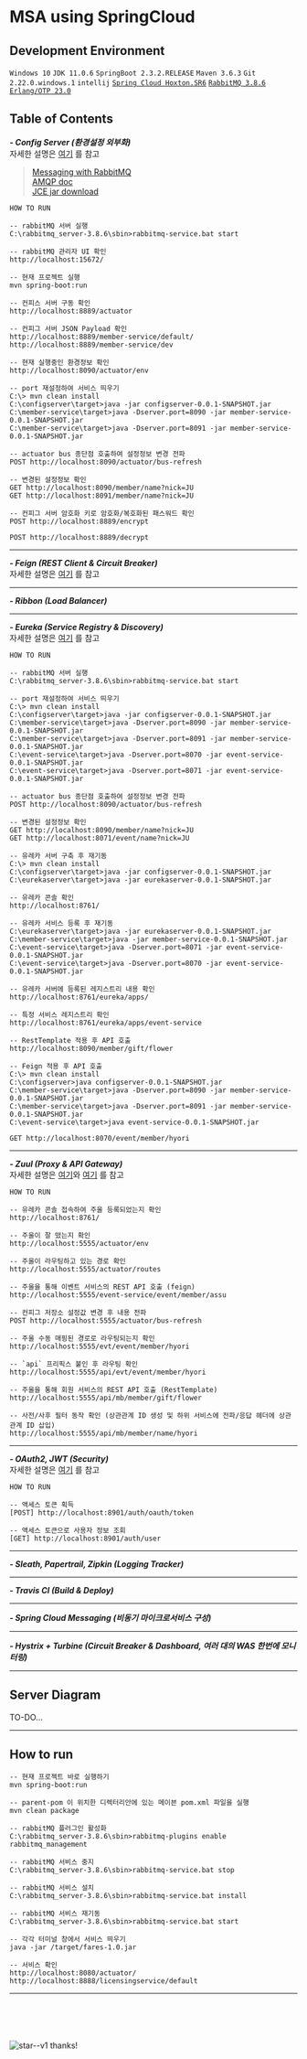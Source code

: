 # MSA using SpringCloud

## Development Environment
`Windows 10` `JDK 11.0.6` `SpringBoot 2.3.2.RELEASE` `Maven 3.6.3` `Git 2.22.0.windows.1` `intellij`
[`Spring Cloud Hoxton.SR6`](https://spring.io/projects/spring-cloud) [`RabbitMQ 3.8.6`](https://www.rabbitmq.com/download.html)
[`Erlang/OTP 23.0`](https://www.erlang.org/downloads)

 

## Table of Contents
***- Config Server (환경설정 외부화)<br />***
자세한 설명은 [여기](https://bravenamme.github.io/2020/08/16/spring-cloud-config-server/) 를 참고
> [Messaging with RabbitMQ](https://spring.io/guides/gs/messaging-rabbitmq/) <br />
> [AMQP doc](https://docs.spring.io/spring-boot/docs/2.3.2.RELEASE/reference/htmlsingle/#boot-features-amqp) <br />
> [JCE jar download](https://www.oracle.com/java/technologies/javase-jce-all-downloads.html)
>
```shell script
HOW TO RUN

-- rabbitMQ 서버 실행
C:\rabbitmq_server-3.8.6\sbin>rabbitmq-service.bat start

-- rabbitMQ 관리자 UI 확인
http://localhost:15672/

-- 현재 프로젝트 실행
mvn spring-boot:run

-- 컨피스 서버 구동 확인
http://localhost:8889/actuator

-- 컨피그 서버 JSON Payload 확인
http://localhost:8889/member-service/default/
http://localhost:8889/member-service/dev

-- 현재 실행중인 환경정보 확인
http://localhost:8090/actuator/env

-- port 재설정하여 서비스 띄우기
C:\> mvn clean install
C:\configserver\target>java -jar configserver-0.0.1-SNAPSHOT.jar
C:\member-service\target>java -Dserver.port=8090 -jar member-service-0.0.1-SNAPSHOT.jar
C:\member-service\target>java -Dserver.port=8091 -jar member-service-0.0.1-SNAPSHOT.jar

-- actuator bus 종단점 호출하여 설정정보 변경 전파
POST http://localhost:8090/actuator/bus-refresh

-- 변경된 설정정보 확인
GET http://localhost:8090/member/name?nick=JU
GET http://localhost:8091/member/name?nick=JU

-- 컨피그 서버 암호화 키로 암호화/복호화된 패스워드 확인
POST http://localhost:8889/encrypt

POST http://localhost:8889/decrypt

```

---

***- Feign (REST Client & Circuit Breaker)***<br />
자세한 설명은 [여기](https://assu10.github.io/dev/2020/06/18/spring-cloud-feign/) 를 참고

---

***- Ribbon (Load Balancer)***<br />

---

***- Eureka (Service Registry & Discovery)***<br />
자세한 설명은 [여기](https://bravenamme.github.io/2020/08/26/spring-cloud-eureka/) 를 참고

```shell script
HOW TO RUN

-- rabbitMQ 서버 실행
C:\rabbitmq_server-3.8.6\sbin>rabbitmq-service.bat start

-- port 재설정하여 서비스 띄우기
C:\> mvn clean install
C:\configserver\target>java -jar configserver-0.0.1-SNAPSHOT.jar
C:\member-service\target>java -Dserver.port=8090 -jar member-service-0.0.1-SNAPSHOT.jar
C:\member-service\target>java -Dserver.port=8091 -jar member-service-0.0.1-SNAPSHOT.jar
C:\event-service\target>java -Dserver.port=8070 -jar event-service-0.0.1-SNAPSHOT.jar
C:\event-service\target>java -Dserver.port=8071 -jar event-service-0.0.1-SNAPSHOT.jar

-- actuator bus 종단점 호출하여 설정정보 변경 전파
POST http://localhost:8090/actuator/bus-refresh

-- 변경된 설정정보 확인
GET http://localhost:8090/member/name?nick=JU
GET http://localhost:8071/event/name?nick=JU

-- 유레카 서버 구축 후 재기동
C:\> mvn clean install
C:\configserver\target>java -jar configserver-0.0.1-SNAPSHOT.jar
C:\eurekaserver\target>java -jar eurekaserver-0.0.1-SNAPSHOT.jar

-- 유레카 콘솔 확인
http://localhost:8761/

-- 유레카 서비스 등록 후 재기동
C:\eurekaserver\target>java -jar eurekaserver-0.0.1-SNAPSHOT.jar
C:\member-service\target>java -jar member-service-0.0.1-SNAPSHOT.jar
C:\event-service\target>java -Dserver.port=8071 -jar event-service-0.0.1-SNAPSHOT.jar
C:\event-service\target>java -Dserver.port=8070 -jar event-service-0.0.1-SNAPSHOT.jar

-- 유레카 서버에 등록된 레지스트리 내용 확인
http://localhost:8761/eureka/apps/

-- 특정 서비스 레지스트리 확인
http://localhost:8761/eureka/apps/event-service

-- RestTemplate 적용 후 API 호출
http://localhost:8090/member/gift/flower 

-- Feign 적용 후 API 호출
C:\> mvn clean install
C:\configserver>java configserver-0.0.1-SNAPSHOT.jar
C:\member-service\target>java -Dserver.port=8090 -jar member-service-0.0.1-SNAPSHOT.jar
C:\member-service\target>java -Dserver.port=8091 -jar member-service-0.0.1-SNAPSHOT.jar
C:\event-service\target>java event-service-0.0.1-SNAPSHOT.jar

GET http://localhost:8070/event/member/hyori
```

---

***- Zuul (Proxy & API Gateway)***<br />
자세한 설명은 [여기](https://assu10.github.io/dev/2020/08/26/netflix-zuul/)와 [여기](https://assu10.github.io/dev/2020/09/05/netflix-zuul2/) 를 참고

```shell script
HOW TO RUN

-- 유레카 콘솔 접속하여 주울 등록되었는지 확인
http://localhost:8761/

-- 주울이 잘 떴는지 확인
http://localhost:5555/actuator/env

-- 주울이 라우팅하고 있는 경로 확인
http://localhost:5555/actuator/routes

-- 주울을 통해 이벤트 서비스의 REST API 호출 (feign)
http://localhost:5555/event-service/event/member/assu

-- 컨피그 저장소 설정값 변경 후 내용 전파
POST http://localhost:5555/actuator/bus-refresh 

-- 주울 수동 매핑된 경로로 라우팅되는지 확인
http://localhost:5555/evt/event/member/hyori

-- `api` 프리픽스 붙인 후 라우팅 확인
http://localhost:5555/api/evt/event/member/hyori

-- 주울을 통해 회원 서비스의 REST API 호출 (RestTemplate)
http://localhost:5555/api/mb/member/gift/flower

-- 사전/사후 필터 동작 확인 (상관관계 ID 생성 및 하위 서비스에 전파/응답 헤더에 상관관계 ID 삽입)
http://localhost:5555/api/mb/member/name/hyori

```

---
 
***- OAuth2, JWT (Security)***<br />
자세한 설명은 [여기](https://assu10.github.io/dev/2020/09/12/spring-cloud-oauth2.0/) 를 참고

```shell script
HOW TO RUN

-- 액세스 토큰 획득
[POST] http://localhost:8901/auth/oauth/token

-- 액세스 토큰으로 사용자 정보 조회
[GET] http://localhost:8901/auth/user 
```
---
 
***- Sleath, Papertrail, Zipkin (Logging Tracker)***<br />

---

***- Travis CI (Build & Deploy)***<br />

---

***- Spring Cloud Messaging (비동기 마이크로서비스 구성)***<br />

---

***- Hystrix + Turbine (Circuit Breaker & Dashboard, 여러 대의 WAS 한번에 모니터링)***<br />

---

## Server Diagram
TO-DO...

---

## How to run
```shell script
-- 현재 프로젝트 바로 실행하기
mvn spring-boot:run

-- parent-pom 이 위치한 디렉터리안에 있는 메이븐 pom.xml 파일을 실행
mvn clean package

-- rabbitMQ 플러그인 활성화
C:\rabbitmq_server-3.8.6\sbin>rabbitmq-plugins enable rabbitmq_management

-- rabbitMQ 서비스 중지
C:\rabbitmq_server-3.8.6\sbin>rabbitmq-service.bat stop

-- rabbitMQ 서비스 설치
C:\rabbitmq_server-3.8.6\sbin>rabbitmq-service.bat install

-- rabbitMQ 서비스 재기동
C:\rabbitmq_server-3.8.6\sbin>rabbitmq-service.bat start

-- 각각 터미널 창에서 서비스 띄우기
java -jar /target/fares-1.0.jar

-- 서비스 확인
http://localhost:8080/actuator/
http://localhost:8888/licensingservice/default

```

---

<br /><br /><br /><br />
![star--v1](https://user-images.githubusercontent.com/18479472/87845570-7a2bd800-c903-11ea-9b18-f624600a5ac7.png) thanks!